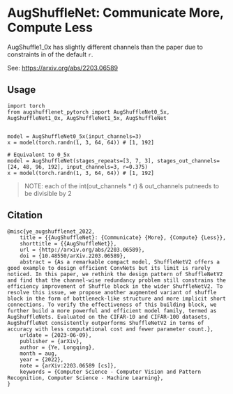 # AugShuffleNet: Communicate More, Compute Less

AugShuffle1_0x has slightly different channels than the paper due to constraints in of the default `r`.

See: <https://arxiv.org/abs/2203.06589>

## Usage
```
import torch
from augshufflenet_pytorch import AugShuffleNet0_5x, AugShuffleNet1_0x, AugShuffleNet1_5x, AugShuffleNet


model = AugShuffleNet0_5x(input_channels=3)
x = model(torch.randn(1, 3, 64, 64)) # [1, 192]

# Equivalent to 0_5x
model = AugShuffleNet(stages_repeats=[3, 7, 3], stages_out_channels=[24, 48, 96, 192], input_channels=3, r=0.375)
x = model(torch.randn(1, 3, 64, 64)) # [1, 192]
```

> NOTE: each of the int(out_channels * r) & out_channels putneeds to be divisible by 2

## Citation
```
@misc{ye_augshufflenet_2022,
	title = {{AugShuffleNet}: {Communicate} {More}, {Compute} {Less}},
	shorttitle = {{AugShuffleNet}},
	url = {http://arxiv.org/abs/2203.06589},
	doi = {10.48550/arXiv.2203.06589},
	abstract = {As a remarkable compact model, ShuffleNetV2 offers a good example to design efficient ConvNets but its limit is rarely noticed. In this paper, we rethink the design pattern of ShuffleNetV2 and find that the channel-wise redundancy problem still constrains the efficiency improvement of Shuffle block in the wider ShuffleNetV2. To resolve this issue, we propose another augmented variant of shuffle block in the form of bottleneck-like structure and more implicit short connections. To verify the effectiveness of this building block, we further build a more powerful and efficient model family, termed as AugShuffleNets. Evaluated on the CIFAR-10 and CIFAR-100 datasets, AugShuffleNet consistently outperforms ShuffleNetV2 in terms of accuracy with less computational cost and fewer parameter count.},
	urldate = {2023-06-09},
	publisher = {arXiv},
	author = {Ye, Longqing},
	month = aug,
	year = {2022},
	note = {arXiv:2203.06589 [cs]},
	keywords = {Computer Science - Computer Vision and Pattern Recognition, Computer Science - Machine Learning},
}
```